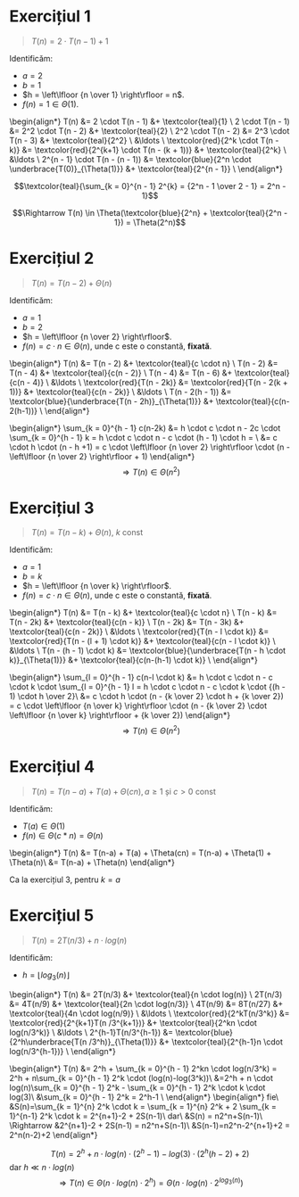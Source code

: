 # Exercițiul 1

> $T(n)=2 \cdot T(n - 1) + 1$

Identificăm:

- $a = 2$
- $b = 1$
- $h = \left\lfloor {n \over 1} \right\rfloor = n$.
- $f(n) = 1 \in \Theta(1)$.

\begin{align*}
   T(n) &= 2 \cdot T(n - 1) &+ \textcolor{teal}{1} \\
   2 \cdot T(n - 1) &= 2^2 \cdot T(n - 2) &+ \textcolor{teal}{2} \\
   2^2 \cdot T(n - 2) &= 2^3 \cdot T(n - 3) &+ \textcolor{teal}{2^2} \\
   &\ldots \\
   \textcolor{red}{2^k \cdot T(n - k)} &= \textcolor{red}{2^{k+1} \cdot T(n - (k + 1))} &+ \textcolor{teal}{2^k} \\
   &\ldots \\
   2^{n - 1} \cdot T(n - (n - 1)) &= \textcolor{blue}{2^n \cdot \underbrace{T(0)}_{\Theta(1)}} &+ \textcolor{teal}{2^{n - 1}} \\
\end{align*}

$$\textcolor{teal}{\sum_{k = 0}^{n - 1} 2^{k} = {2^n - 1 \over 2 - 1} = 2^n - 1}$$

$$\Rightarrow T(n) \in \Theta(\textcolor{blue}{2^n} + \textcolor{teal}{2^n - 1}) = \Theta(2^n)$$



# Exercițiul 2

> $T(n) = T(n - 2) + \Theta(n)$

Identificăm:

- $a = 1$
- $b = 2$
- $h = \left\lfloor {n \over 2} \right\rfloor$.
- $f(n) = c \cdot n \in \Theta(n)$, unde c este o constantă, **fixată**.

\begin{align*}
   T(n) &= T(n - 2) &+ \textcolor{teal}{c \cdot n} \\
   T(n - 2) &= T(n - 4) &+ \textcolor{teal}{c(n - 2)} \\
   T(n - 4) &= T(n - 6) &+ \textcolor{teal}{c(n - 4)} \\
   &\ldots \\
   \textcolor{red}{T(n - 2k)} &= \textcolor{red}{T(n - 2(k + 1))} &+ \textcolor{teal}{c(n - 2k)} \\
   &\ldots \\
   T(n - 2(h - 1)) &= \textcolor{blue}{\underbrace{T(n - 2h)}_{\Theta(1)}} &+ \textcolor{teal}{c(n-2(h-1))} \\
\end{align*}

\begin{align*}
\sum_{k = 0}^{h - 1} c(n-2k) &= h \cdot c \cdot n - 2c \cdot \sum_{k = 0}^{h - 1} k = h \cdot c \cdot n - c \cdot (h - 1) \cdot h = \\
&= c \cdot h \cdot (n - h +1) = c \cdot \left\lfloor {n \over 2} \right\rfloor \cdot (n - \left\lfloor {n \over 2} \right\rfloor + 1)
\end{align*}
$$\Rightarrow T(n) \in \Theta(n^2)$$


# Exercițiul 3

> $T(n) = T(n - k) + \Theta(n),\ k$ const

Identificăm:

- $a = 1$
- $b = k$
- $h = \left\lfloor {n \over k} \right\rfloor$.
- $f(n) = c \cdot n \in \Theta(n)$, unde c este o constantă, **fixată**.

\begin{align*}
   T(n) &= T(n - k) &+ \textcolor{teal}{c \cdot n} \\
   T(n - k) &= T(n - 2k) &+ \textcolor{teal}{c(n - k)} \\
   T(n - 2k) &= T(n - 3k) &+ \textcolor{teal}{c(n - 2k)} \\
   &\ldots \\
   \textcolor{red}{T(n - l \cdot k)} &= \textcolor{red}{T(n - (l + 1) \cdot k)} &+ \textcolor{teal}{c(n - l \cdot k)} \\
   &\ldots \\
   T(n - (h - 1) \cdot k) &= \textcolor{blue}{\underbrace{T(n - h \cdot k)}_{\Theta(1)}} &+ \textcolor{teal}{c(n-(h-1) \cdot k)} \\
\end{align*}

\begin{align*}
\sum_{l = 0}^{h - 1} c(n-l \cdot k) &= h \cdot c \cdot n - c \cdot k \cdot \sum_{l = 0}^{h - 1} l = h \cdot c \cdot n - c \cdot k \cdot {(h - 1) \cdot h \over 2}\\
&= c \cdot h \cdot (n - {k \over 2} \cdot h + {k \over 2}) = c \cdot \left\lfloor {n \over k} \right\rfloor \cdot (n - {k \over 2} \cdot \left\lfloor {n \over k} \right\rfloor + {k \over 2})
\end{align*}
$$\Rightarrow T(n) \in \Theta(n^2)$$


# Exercițiul 4

> $T(n) = T(n - a) + T(a) + \Theta(cn), a \geq 1$ și $c > 0$ const

Identificăm:

- $T(a) \in \Theta(1)$
- $f(n) \in \Theta(c * n) = \Theta(n)$


\begin{align*}
T(n) &= T(n-a) + T(a) + \Theta(cn) = T(n-a) + \Theta(1) + \Theta(n)\\
&= T(n-a) + \Theta(n)
\end{align*}

Ca la exercițiul 3, pentru $k=a$


# Exercițiul 5

> $T(n) = 2T(n/3) + n \cdot log(n)$

Identificăm:

- $h = \left\lfloor log_3(n) \right\rfloor$


\begin{align*}
   T(n) &= 2T(n/3) &+ \textcolor{teal}{n \cdot log(n)} \\
   2T(n/3) &= 4T(n/9) &+ \textcolor{teal}{2n \cdot log(n/3)} \\
   4T(n/9) &= 8T(n/27) &+ \textcolor{teal}{4n \cdot log(n/9)} \\
   &\ldots \\
   \textcolor{red}{2^kT(n/3^k)} &= \textcolor{red}{2^{k+1}T(n /3^{k+1})} &+ \textcolor{teal}{2^kn \cdot log(n/3^k)} \\
   &\ldots \\
   2^{h-1}T(n/3^{h-1}) &= \textcolor{blue}{2^h\underbrace{T(n /3^h)}_{\Theta(1)}} &+ \textcolor{teal}{2^{h-1}n \cdot log(n/3^{h-1})} \\
\end{align*}

\begin{align*}
T(n) &= 2^h + \sum_{k = 0}^{h - 1} 2^kn \cdot log(n/3^k) = 2^h + n\sum_{k = 0}^{h - 1} 2^k \cdot (log(n)-log(3^k))\\
&=2^h + n \cdot log(n)\sum_{k = 0}^{h - 1} 2^k - \sum_{k = 0}^{h - 1} 2^k \cdot k \cdot log(3)\\
&\sum_{k = 0}^{h - 1} 2^k = 2^h-1 \\
\end{align*}
\begin{align*}
fie\ &S(n)=\sum_{k = 1}^{n} 2^k \cdot k = \sum_{k = 1}^{n} 2^k + 2 \sum_{k = 1}^{n-1} 2^k \cdot k = 2^{n+1}-2 + 2S(n-1)\\
dar\ &S(n) = n2^n+S(n-1)\\
\Rightarrow &2^{n+1}-2 + 2S(n-1) = n2^n+S(n-1)\\
&S(n-1)=n2^n-2^{n+1}+2 = 2^n(n-2)+2
\end{align*}

$$T(n)=2^h+n \cdot log(n) \cdot (2^h-1) - log(3) \cdot (2^h(h-2)+2)$$
dar $h \ll n \cdot log(n)$
$$\Rightarrow T(n) \in \Theta(n \cdot log(n) \cdot 2^h) = \Theta(n \cdot log(n) \cdot 2^{log_3(n)})$$




<!-- ## Exemplu pentru $n = 5$

\begin{align*}
   T(5) &= T(3) &+ \textcolor{teal}{5c} \\
   T(3) &= T(1) &+ \textcolor{teal}{3c}
\end{align*}

$$\Rightarrow T(5) = \underbrace{T(1)}_{\Theta(1)} + 8c$$

## Exemplu pentru $n = 6$

\begin{align*}
   T(6) &= T(4) &+ \textcolor{teal}{6c} \\
   T(4) &= T(2) &+ \textcolor{teal}{4c}
\end{align*}

$$\Rightarrow T(6) = \underbrace{T(2)}_{\Theta(1)} + 10c$$

## Observație asupra adâncimii

În ceea ce privește funcția de timp, pentru o intrare impară, recursivitatea ajunge la cazul de bază, $T(1)$. Dar pentru o intrare pară, aceasta ajunge la cazul de bază $T(2)$. -->

